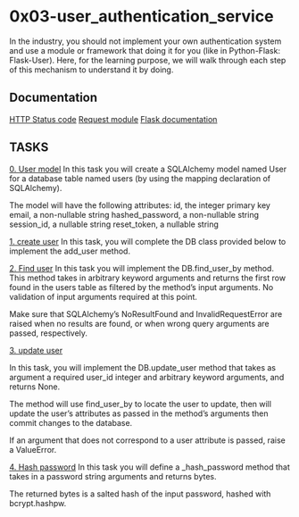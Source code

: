 # 0x03-user_authentication_service

In the industry, you should not implement your own authentication system and use a module or framework that doing it for you (like in Python-Flask: Flask-User). Here, for the learning purpose, we will walk through each step of this mechanism to understand it by doing.

## Documentation

[HTTP Status code](https://www.w3.org/Protocols/rfc2616/rfc2616-sec10.html)
[Request module](https://requests.kennethreitz.org/en/latest/user/quickstart/)
[Flask documentation](https://flask.palletsprojects.com/en/1.1.x/quickstart/)

## TASKS

[0. User model](https://github.com/Mmaureeny/alx-backend-user-data/blob/master/0x03-user_authentication_service/user.py)
In this task you will create a SQLAlchemy model named User for a database table named users (by using the mapping declaration of SQLAlchemy).

The model will have the following attributes:
id, the integer primary key
email, a non-nullable string
hashed_password, a non-nullable string
session_id, a nullable string
reset_token, a nullable string

[1. create user](https://github.com/Mmaureeny/alx-backend-user-data/blob/master/0x03-user_authentication_service/db.py)
In this task, you will complete the DB class provided below to implement the add_user method.

[2. Find user](https://github.com/Mmaureeny/alx-backend-user-data/blob/master/0x03-user_authentication_service/db.py)
In this task you will implement the DB.find_user_by method. This method takes in arbitrary keyword arguments and returns the first row found in the users table as filtered by the method’s input arguments. No validation of input arguments required at this point.

Make sure that SQLAlchemy’s NoResultFound and InvalidRequestError are raised when no results are found, or when wrong query arguments are passed, respectively.

[3. update user](https://github.com/Mmaureeny/alx-backend-user-data/blob/master/0x03-user_authentication_service/db.py)

In this task, you will implement the DB.update_user method that takes as argument a required user_id integer and arbitrary keyword arguments, and returns None.

The method will use find_user_by to locate the user to update, then will update the user’s attributes as passed in the method’s arguments then commit changes to the database.

If an argument that does not correspond to a user attribute is passed, raise a ValueError.

[4. Hash password](https://github.com/Mmaureeny/alx-backend-user-data/blob/master/0x03-user_authentication_service/auth.py)
In this task you will define a _hash_password method that takes in a password string arguments and returns bytes.

The returned bytes is a salted hash of the input password, hashed with bcrypt.hashpw.
